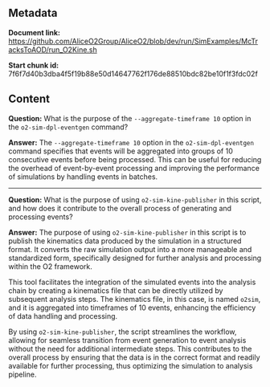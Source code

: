 ## Metadata

**Document link:** https://github.com/AliceO2Group/AliceO2/blob/dev/run/SimExamples/McTracksToAOD/run_O2Kine.sh

**Start chunk id:** 7f6f7d40b3dba4f5f19b88e50d14647762f176de88510bdc82be10f1f3fdc02f

## Content

**Question:** What is the purpose of the `--aggregate-timeframe 10` option in the `o2-sim-dpl-eventgen` command?

**Answer:** The `--aggregate-timeframe 10` option in the `o2-sim-dpl-eventgen` command specifies that events will be aggregated into groups of 10 consecutive events before being processed. This can be useful for reducing the overhead of event-by-event processing and improving the performance of simulations by handling events in batches.

---

**Question:** What is the purpose of using `o2-sim-kine-publisher` in this script, and how does it contribute to the overall process of generating and processing events?

**Answer:** The purpose of using `o2-sim-kine-publisher` in this script is to publish the kinematics data produced by the simulation in a structured format. It converts the raw simulation output into a more manageable and standardized form, specifically designed for further analysis and processing within the O2 framework.

This tool facilitates the integration of the simulated events into the analysis chain by creating a kinematics file that can be directly utilized by subsequent analysis steps. The kinematics file, in this case, is named `o2sim`, and it is aggregated into timeframes of 10 events, enhancing the efficiency of data handling and processing.

By using `o2-sim-kine-publisher`, the script streamlines the workflow, allowing for seamless transition from event generation to event analysis without the need for additional intermediate steps. This contributes to the overall process by ensuring that the data is in the correct format and readily available for further processing, thus optimizing the simulation to analysis pipeline.